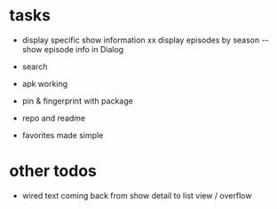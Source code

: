 # tasks
- display specific show information
xx display episodes by season
-- show episode info in Dialog





- search
- apk working
- pin & fingerprint with package
- repo and readme
- favorites made simple



# other todos
- wired text coming back from show detail to list view / overflow